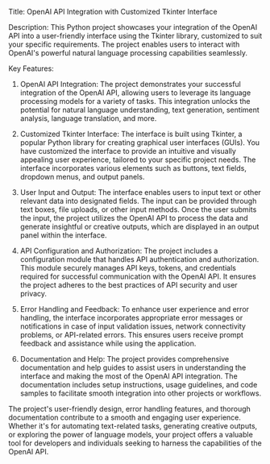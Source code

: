 
Title: OpenAI API Integration with Customized Tkinter Interface

Description:
This Python project showcases your integration of the OpenAI API into a user-friendly interface using the Tkinter library, customized to suit your specific requirements. The project enables users to interact with OpenAI's powerful natural language processing capabilities seamlessly.

Key Features:
1. OpenAI API Integration: The project demonstrates your successful integration of the OpenAI API, allowing users to leverage its language processing models for a variety of tasks. This integration unlocks the potential for natural language understanding, text generation, sentiment analysis, language translation, and more.

2. Customized Tkinter Interface: The interface is built using Tkinter, a popular Python library for creating graphical user interfaces (GUIs). You have customized the interface to provide an intuitive and visually appealing user experience, tailored to your specific project needs. The interface incorporates various elements such as buttons, text fields, dropdown menus, and output panels.

3. User Input and Output: The interface enables users to input text or other relevant data into designated fields. The input can be provided through text boxes, file uploads, or other input methods. Once the user submits the input, the project utilizes the OpenAI API to process the data and generate insightful or creative outputs, which are displayed in an output panel within the interface.

4. API Configuration and Authorization: The project includes a configuration module that handles API authentication and authorization. This module securely manages API keys, tokens, and credentials required for successful communication with the OpenAI API. It ensures the project adheres to the best practices of API security and user privacy.

5. Error Handling and Feedback: To enhance user experience and error handling, the interface incorporates appropriate error messages or notifications in case of input validation issues, network connectivity problems, or API-related errors. This ensures users receive prompt feedback and assistance while using the application.

6. Documentation and Help: The project provides comprehensive documentation and help guides to assist users in understanding the interface and making the most of the OpenAI API integration. The documentation includes setup instructions, usage guidelines, and code samples to facilitate smooth integration into other projects or workflows.

The project's user-friendly design, error handling features, and thorough documentation contribute to a smooth and engaging user experience. Whether it's for automating text-related tasks, generating creative outputs, or exploring the power of language models, your project offers a valuable tool for developers and individuals seeking to harness the capabilities of the OpenAI API.
